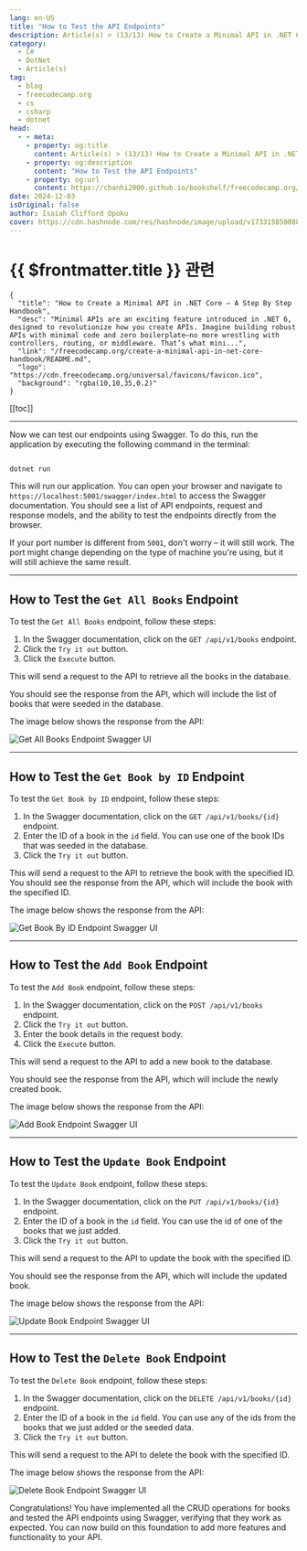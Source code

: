 ```yaml
---
lang: en-US
title: "How to Test the API Endpoints"
description: Article(s) > (13/13) How to Create a Minimal API in .NET Core – A Step By Step Handbook
category:
  - C#
  - DotNet
  - Article(s)
tag:
  - blog
  - freecodecamp.org
  - cs
  - csharp
  - dotnet
head:
  - - meta:
    - property: og:title
      content: Article(s) > (13/13) How to Create a Minimal API in .NET Core – A Step By Step Handbook
    - property: og:description
      content: "How to Test the API Endpoints"
    - property: og:url
      content: https://chanhi2000.github.io/bookshelf/freecodecamp.org/create-a-minimal-api-in-net-core-handbook/how-to-test-the-api-endpoints.html
date: 2024-12-03
isOriginal: false
author: Isaiah Clifford Opoku
cover: https://cdn.hashnode.com/res/hashnode/image/upload/v1733158500882/9af04a12-2121-4efd-a66f-00330896e358.png
---
```


# {{ $frontmatter.title }} 관련

```component VPCard
{
  "title": "How to Create a Minimal API in .NET Core – A Step By Step Handbook",
  "desc": "Minimal APIs are an exciting feature introduced in .NET 6, designed to revolutionize how you create APIs. Imagine building robust APIs with minimal code and zero boilerplate—no more wrestling with controllers, routing, or middleware. That’s what mini...",
  "link": "/freecodecamp.org/create-a-minimal-api-in-net-core-handbook/README.md",
  "logo": "https://cdn.freecodecamp.org/universal/favicons/favicon.ico",
  "background": "rgba(10,10,35,0.2)"
}
```

[[toc]]

---

<SiteInfo
  name="How to Create a Minimal API in .NET Core – A Step By Step Handbook"
  desc="Minimal APIs are an exciting feature introduced in .NET 6, designed to revolutionize how you create APIs. Imagine building robust APIs with minimal code and zero boilerplate—no more wrestling with controllers, routing, or middleware. That’s what mini..."
  url="https://freecodecamp.org/news/create-a-minimal-api-in-net-core-handbook#heading-how-to-test-the-api-endpoints"
  logo="https://cdn.freecodecamp.org/universal/favicons/favicon.ico"
  preview="https://cdn.hashnode.com/res/hashnode/image/upload/v1733158500882/9af04a12-2121-4efd-a66f-00330896e358.png"/>

Now we can test our endpoints using Swagger. To do this, run the application by executing the following command in the terminal:

```sh

dotnet run
```

This will run our application. You can open your browser and navigate to `https://localhost:5001/swagger/index.html` to access the Swagger documentation. You should see a list of API endpoints, request and response models, and the ability to test the endpoints directly from the browser.

If your port number is different from `5001`, don't worry – it will still work. The port might change depending on the type of machine you're using, but it will still achieve the same result.

---

## How to Test the `Get All Books` Endpoint

To test the `Get All Books` endpoint, follow these steps:

1. In the Swagger documentation, click on the `GET /api/v1/books` endpoint.
2. Click the `Try it out` button.
3. Click the `Execute` button.

This will send a request to the API to retrieve all the books in the database.

You should see the response from the API, which will include the list of books that were seeded in the database.

The image below shows the response from the API:

![Get All Books Endpoint Swagger UI ](https://cdn.hashnode.com/res/hashnode/image/upload/v1732624950148/b497bc8e-727a-43c9-910f-755b3b6f208b.png)

---

## How to Test the `Get Book by ID` Endpoint

To test the `Get Book by ID` endpoint, follow these steps:

1. In the Swagger documentation, click on the `GET /api/v1/books/{id}` endpoint.
2. Enter the ID of a book in the `id` field. You can use one of the book IDs that was seeded in the database.
3. Click the `Try it out` button.

This will send a request to the API to retrieve the book with the specified ID. You should see the response from the API, which will include the book with the specified ID.

The image below shows the response from the API:

![Get Book By ID Endpoint Swagger UI ](https://cdn.hashnode.com/res/hashnode/image/upload/v1732625042363/fe356453-afa6-4a78-b963-d0befff7bd63.png)

---

## How to Test the `Add Book` Endpoint

To test the `Add Book` endpoint, follow these steps:

1. In the Swagger documentation, click on the `POST /api/v1/books` endpoint.
2. Click the `Try it out` button.
3. Enter the book details in the request body.
4. Click the `Execute` button.

This will send a request to the API to add a new book to the database.

You should see the response from the API, which will include the newly created book.

The image below shows the response from the API:

![Add Book Endpoint Swagger UI ](https://cdn.hashnode.com/res/hashnode/image/upload/v1732625138350/faa54e57-e560-49ac-976a-b074e8eebb13.png)

---

## How to Test the `Update Book` Endpoint

To test the `Update Book` endpoint, follow these steps:

1. In the Swagger documentation, click on the `PUT /api/v1/books/{id}` endpoint.
2. Enter the ID of a book in the `id` field. You can use the id of one of the books that we just added.
3. Click the `Try it out` button.

This will send a request to the API to update the book with the specified ID.

You should see the response from the API, which will include the updated book.

The image below shows the response from the API:

![Update Book Endpoint Swagger UI ](https://cdn.hashnode.com/res/hashnode/image/upload/v1732625300781/3de90d6c-92ca-40cb-a54e-2236ec921d86.png)

---

## How to Test the `Delete Book` Endpoint

To test the `Delete Book` endpoint, follow these steps:

1. In the Swagger documentation, click on the `DELETE /api/v1/books/{id}` endpoint.
2. Enter the ID of a book in the `id` field. You can use any of the ids from the books that we just added or the seeded data.
3. Click the `Try it out` button.

This will send a request to the API to delete the book with the specified ID.

The image below shows the response from the API:

![Delete Book Endpoint Swagger UI](https://cdn.hashnode.com/res/hashnode/image/upload/v1732625225432/3b066f4c-2bf2-4f0c-a104-a94dbbad1706.png)

Congratulations! You have implemented all the CRUD operations for books and tested the API endpoints using Swagger, verifying that they work as expected. You can now build on this foundation to add more features and functionality to your API.
